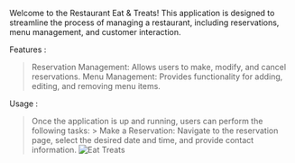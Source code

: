 Welcome to the Restaurant Eat & Treats! This application is designed to streamline the process of managing a restaurant, including reservations, menu management, and customer interaction.

Features :
> Reservation Management: Allows users to make, modify, and cancel reservations.
> Menu Management: Provides functionality for adding, editing, and removing menu items.

Usage :
> Once the application is up and running, users can perform the following tasks:
    > Make a Reservation: Navigate to the reservation page, select the desired date and time, and provide contact information.
![Eat   Treats](https://github.com/ankit897/Eat-Treats/assets/122737338/93a72165-2648-45f8-8bd2-adbb0718ce81)

